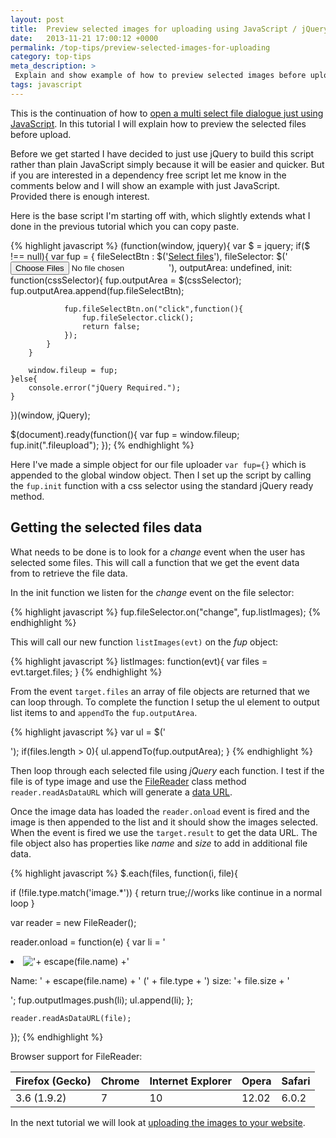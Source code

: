 ```yaml
---
layout: post
title:  Preview selected images for uploading using JavaScript / jQuery
date:   2013-11-21 17:00:12 +0000
permalink: /top-tips/preview-selected-images-for-uploading
category: top-tips
meta_description: >
 Explain and show example of how to preview selected images before upload using JavaScript / jQuery.
tags: javascript
---
```


This is the&nbsp;continuation of how to [open a multi select file dialogue just using JavaScript][1].&nbsp;In this tutorial I will explain how to&nbsp;preview&nbsp;the selected files before upload.

Before we get started I have decided to just use jQuery to build this script rather than plain JavaScript simply because it will be easier and quicker. But if you are interested in a dependency free script&nbsp;let me know in the comments below and&nbsp;I will show an example with just JavaScript. Provided&nbsp;there is enough interest.

Here is the base script I'm starting off with, which slightly extends what I done in the previous tutorial which you can copy paste.

{% highlight javascript %}
(function(window, jquery){
    var $ = jquery;
    if($ !== null){
        var fup = {
            fileSelectBtn : $('<a href="">Select files</a>'),
            fileSelector: $('<input type="file" multiple="">'),
            outputArea: undefined,
            init: function(cssSelector){
                fup.outputArea = $(cssSelector);
                fup.outputArea.append(fup.fileSelectBtn);

                fup.fileSelectBtn.on("click",function(){
                    fup.fileSelector.click();
                    return false;
                });
            }
        }

        window.fileup = fup;
    }else{
        console.error("jQuery Required.");
    }
})(window, jQuery);

$(document).ready(function(){
   var fup = window.fileup;
   fup.init(".fileupload");
});
{% endhighlight %}

Here I've made a simple object for our file uploader `var fup={}` which is appended to the global window object. Then I set up the script by calling the `fup.init` function with a css selector using the standard jQuery ready method.

## Getting the selected files data

What needs to be done is to look for a _change_ event when the user has selected some files. This will call a function that we get the event data from&nbsp;to retrieve the file data.

In the init function we listen for the _change_ event on the file selector:

{% highlight javascript %}
fup.fileSelector.on("change", fup.listImages);
{% endhighlight %}

This will call our new function `listImages(evt)` on the _fup_ object:

{% highlight javascript %}
listImages: function(evt){
   var files = evt.target.files;
}
{% endhighlight %}

From the event `target.files` an array of file objects are returned that we can loop through. To complete the function I setup the ul element to output list items to and `appendTo` the `fup.outputArea`.

{% highlight javascript %}
var ul = $('<ul class="imageList"></ul>');
if(files.length &gt; 0){
    ul.appendTo(fup.outputArea);
}
{% endhighlight %}

Then loop through each selected file using _jQuery_ each function. I test if the file is of type image and use the [FileReader][2] class method `reader.readAsDataURL` which will generate a [data URL][3].

Once the image data has loaded the&nbsp;`reader.onload` event is fired and the image&nbsp;is then appended to the list and it should show the images selected. When the event is fired we use the `target.result` to get the data URL. The file object also has properties like _name_ and _size_ to add in additional file data.

{% highlight javascript %}
$.each(files, function(i, file){

   if (!file.type.match('image.*')) {
       return true;//works like continue in a normal loop
   }

   var reader = new FileReader();

   reader.onload = function(e) {
         var li = '<li>
         <img class="img-thumbnail" src="' + e.target.result + '" title="'+ escape(file.name) +'">
         <p>Name: ' + escape(file.name) +
         ' (' + file.type + ')
         size: '+ file.size + '</p></li>';
         fup.outputImages.push(li);
         ul.append(li);
    };

    reader.readAsDataURL(file);
});
{% endhighlight %}

Browser support for FileReader:

| Firefox (Gecko) | Chrome | Internet Explorer | Opera | Safari |
| --------------- | ------ | ----------------- | ----- | ------ |
| 3.6 (1.9.2) |  7 |  10 |  12.02 |  6.0.2 |

In the next tutorial we will look at&nbsp;[uploading the images&nbsp;to your website][4].

[1]: /top-tips/how-to-open-file-dialogue-just-using-javascript
[2]: https://developer.mozilla.org/en-US/docs/Web/API/FileReader
[3]: http://en.wikipedia.org/wiki/Data_URI_scheme
[4]: /top-tips/upload-multiple-images-to-web-server